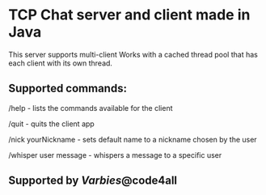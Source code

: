 # TCP Chat server and client made in Java

This server supports multi-client
Works with a cached thread pool that has each client with its own thread.

## Supported commands:

/help - lists the commands available for the client

/quit - quits the client app

/nick yourNickname - sets default name to a nickname chosen by the user

/whisper user message - whispers a message to a specific user



## Supported by _Varbies_@code4all